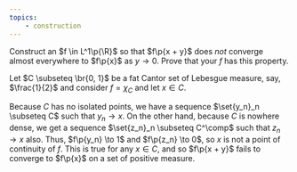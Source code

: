 ```yaml
---
topics:
    - construction
---
```


<problem>

Construct an $f \in L^1\p{\R}$ so that $f\p{x + y}$ does _not_ converge almost everywhere to $f\p{x}$ as $y \to 0$. Prove that your $f$ has this property.

</problem>

<solution>

Let $C \subseteq \br{0, 1}$ be a fat Cantor set of Lebesgue measure, say, $\frac{1}{2}$ and consider $f = \chi_C$ and let $x \in C$.

Because $C$ has no isolated points, we have a sequence $\set{y_n}_n \subseteq C$ such that $y_n \to x$. On the other hand, because $C$ is nowhere dense, we get a sequence $\set{z_n}_n \subseteq C^\comp$ such that $z_n \to x$ also. Thus, $f\p{y_n} \to 1$ and $f\p{z_n} \to 0$, so $x$ is not a point of continuity of $f$. This is true for any $x \in C$, and so $f\p{x + y}$ fails to converge to $f\p{x}$ on a set of positive measure.

</solution>
